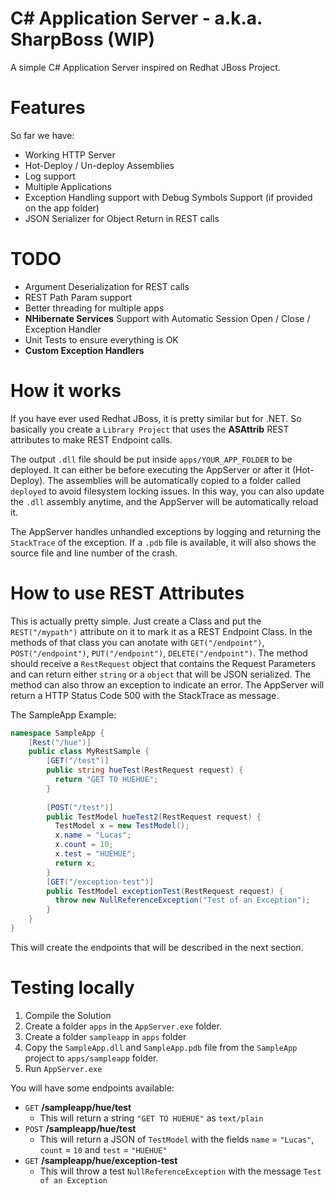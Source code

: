 C# Application Server - a.k.a. SharpBoss (**WIP**)
========================================

A simple C# Application Server inspired on Redhat JBoss Project.


Features
========

So far we have:

*	Working HTTP Server
*	Hot-Deploy / Un-deploy Assemblies
*	Log support
*	Multiple Applications
*	Exception Handling support with Debug Symbols Support (if provided on the app folder)
*	JSON Serializer for Object Return in REST calls

TODO
======

*	Argument Deserialization for REST calls 
*	REST Path Param support
*	Better threading for multiple apps
*	**NHibernate Services** Support with Automatic Session Open / Close / Exception Handler
*	Unit Tests to ensure everything is OK
*   **Custom Exception Handlers**

How it works
=============

If you have ever used Redhat JBoss, it is pretty similar but for .NET. So basically you create a `Library Project` that uses the **ASAttrib** REST attributes to make REST Endpoint calls. 

The output `.dll` file should be put inside `apps/YOUR_APP_FOLDER` to be deployed. It can either be before executing the AppServer or after it (Hot-Deploy). The assemblies will be automatically copied to a folder called `deployed` to avoid filesystem locking issues. In this way, you can also update the `.dll` assembly anytime, and the AppServer will be automatically reload it. 

The AppServer handles unhandled exceptions by logging and returning the `StackTrace` of the exception. If a `.pdb` file is available, it will also shows the source file and line number of the crash.

How to use REST Attributes
==========================

This is actually pretty simple. Just create a Class and put the `REST("/mypath")` attribute on it to mark it as a REST Endpoint Class. In the methods of that class you can anotate with `GET("/endpoint")`, `POST("/endpoint")`, `PUT("/endpoint")`, `DELETE("/endpoint")`. The method should receive a `RestRequest` object that contains the Request Parameters and can return either `string` or a `object` that will be JSON serialized. The method can also throw an exception to indicate an error. The AppServer will return a HTTP Status Code 500 with the StackTrace as message. 

The SampleApp Example:

```cs
namespace SampleApp {
    [Rest("/hue")]
    public class MyRestSample {
        [GET("/test")]
        public string hueTest(RestRequest request) {
          return "GET TO HUEHUE";
        }
        
        [POST("/test")]
        public TestModel hueTest2(RestRequest request) {
          TestModel x = new TestModel();
          x.name = "Lucas";
          x.count = 10;
          x.test = "HUEHUE";
          return x;
        }
        [GET("/exception-test")]
        public TestModel exceptionTest(RestRequest request) {
          throw new NullReferenceException("Test of an Exception");
        }
    }
}
```

This will create the endpoints that will be described in the next section.

Testing locally
===============

1. Compile the Solution
2. Create a folder `apps` in the `AppServer.exe` folder.
3. Create a folder `sampleapp` in `apps` folder
4. Copy the `SampleApp.dll` and `SampleApp.pdb` file from the `SampleApp` project to `apps/sampleapp` folder.
5. Run `AppServer.exe`

You will have some endpoints available:

*   `GET` **/sampleapp/hue/test**
    *   This will return a string `"GET TO HUEHUE"` as `text/plain`
*   `POST` **/sampleapp/hue/test**
    *   This will return a JSON of `TestModel` with the fields `name` = `"Lucas"`, `count` = `10` and `test` = `"HUEHUE"`
*   `GET` **/sampleapp/hue/exception-test**
    *   This will throw a test `NullReferenceException` with the message `Test of an Exception`